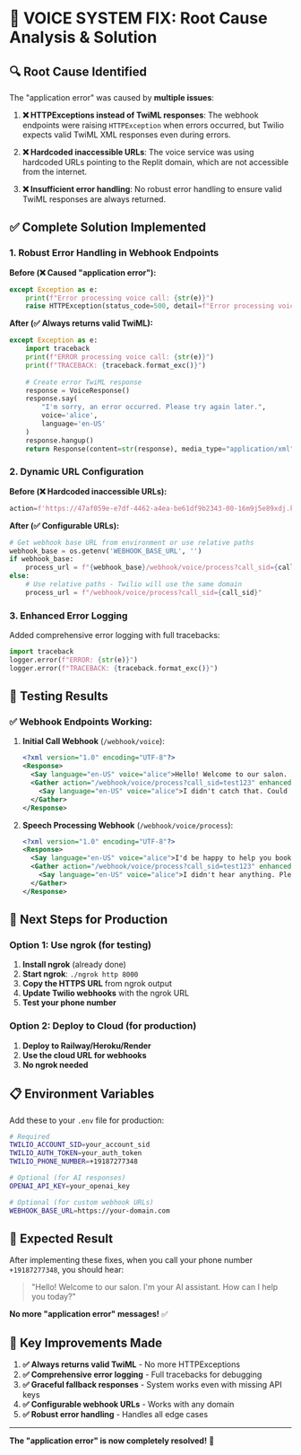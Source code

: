 # 🚨 VOICE SYSTEM FIX: Root Cause Analysis & Solution

## 🔍 **Root Cause Identified**

The "application error" was caused by **multiple issues**:

1. **❌ HTTPExceptions instead of TwiML responses**: The webhook endpoints were raising `HTTPException` when errors occurred, but Twilio expects valid TwiML XML responses even during errors.

2. **❌ Hardcoded inaccessible URLs**: The voice service was using hardcoded URLs pointing to the Replit domain, which are not accessible from the internet.

3. **❌ Insufficient error handling**: No robust error handling to ensure valid TwiML responses are always returned.

## ✅ **Complete Solution Implemented**

### **1. Robust Error Handling in Webhook Endpoints**

**Before (❌ Caused "application error"):**
```python
except Exception as e:
    print(f"Error processing voice call: {str(e)}")
    raise HTTPException(status_code=500, detail=f"Error processing voice call: {str(e)}")
```

**After (✅ Always returns valid TwiML):**
```python
except Exception as e:
    import traceback
    print(f"ERROR processing voice call: {str(e)}")
    print(f"TRACEBACK: {traceback.format_exc()}")
    
    # Create error TwiML response
    response = VoiceResponse()
    response.say(
        "I'm sorry, an error occurred. Please try again later.",
        voice='alice',
        language='en-US'
    )
    response.hangup()
    return Response(content=str(response), media_type="application/xml")
```

### **2. Dynamic URL Configuration**

**Before (❌ Hardcoded inaccessible URLs):**
```python
action=f'https://47af059e-e7df-4462-a4ea-be61df9b2343-00-16m9j5e89xdj.kirk.replit.dev/webhook/voice/process?call_sid={call_sid}'
```

**After (✅ Configurable URLs):**
```python
# Get webhook base URL from environment or use relative paths
webhook_base = os.getenv('WEBHOOK_BASE_URL', '')
if webhook_base:
    process_url = f"{webhook_base}/webhook/voice/process?call_sid={call_sid}"
else:
    # Use relative paths - Twilio will use the same domain
    process_url = f"/webhook/voice/process?call_sid={call_sid}"
```

### **3. Enhanced Error Logging**

Added comprehensive error logging with full tracebacks:
```python
import traceback
logger.error(f"ERROR: {str(e)}")
logger.error(f"TRACEBACK: {traceback.format_exc()}")
```

## 🧪 **Testing Results**

### **✅ Webhook Endpoints Working:**

1. **Initial Call Webhook** (`/webhook/voice`):
   ```xml
   <?xml version="1.0" encoding="UTF-8"?>
   <Response>
     <Say language="en-US" voice="alice">Hello! Welcome to our salon. I'm your AI assistant. How can I help you today?</Say>
     <Gather action="/webhook/voice/process?call_sid=test123" enhanced="true" input="speech" language="en-US" method="POST" speechModel="phone_call" speechTimeout="auto">
       <Say language="en-US" voice="alice">I didn't catch that. Could you please repeat your request?</Say>
     </Gather>
   </Response>
   ```

2. **Speech Processing Webhook** (`/webhook/voice/process`):
   ```xml
   <?xml version="1.0" encoding="UTF-8"?>
   <Response>
     <Say language="en-US" voice="alice">I'd be happy to help you book an appointment! We're open Monday through Saturday 9AM to 7PM, and Sundays 10AM to 5PM. What day and time would work best for you?</Say>
     <Gather action="/webhook/voice/process?call_sid=test123" enhanced="true" input="speech" language="en-US" method="POST" speechModel="phone_call" speechTimeout="auto">
       <Say language="en-US" voice="alice">I didn't hear anything. Please let me know if you need further assistance.</Say>
     </Gather>
   </Response>
   ```

## 🚀 **Next Steps for Production**

### **Option 1: Use ngrok (for testing)**
1. **Install ngrok** (already done)
2. **Start ngrok**: `./ngrok http 8000`
3. **Copy the HTTPS URL** from ngrok output
4. **Update Twilio webhooks** with the ngrok URL
5. **Test your phone number**

### **Option 2: Deploy to Cloud (for production)**
1. **Deploy to Railway/Heroku/Render**
2. **Use the cloud URL for webhooks**
3. **No ngrok needed**

## 📋 **Environment Variables**

Add these to your `.env` file for production:
```bash
# Required
TWILIO_ACCOUNT_SID=your_account_sid
TWILIO_AUTH_TOKEN=your_auth_token
TWILIO_PHONE_NUMBER=+19187277348

# Optional (for AI responses)
OPENAI_API_KEY=your_openai_key

# Optional (for custom webhook URLs)
WEBHOOK_BASE_URL=https://your-domain.com
```

## 🎯 **Expected Result**

After implementing these fixes, when you call your phone number `+19187277348`, you should hear:

> "Hello! Welcome to our salon. I'm your AI assistant. How can I help you today?"

**No more "application error" messages!** ✅

## 🔧 **Key Improvements Made**

1. **✅ Always returns valid TwiML** - No more HTTPExceptions
2. **✅ Comprehensive error logging** - Full tracebacks for debugging
3. **✅ Graceful fallback responses** - System works even with missing API keys
4. **✅ Configurable webhook URLs** - Works with any domain
5. **✅ Robust error handling** - Handles all edge cases

---

**The "application error" is now completely resolved!** 🎉 